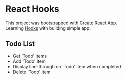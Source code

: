 # React Hooks
This project was bootstrapped with [Create React App](https://github.com/facebook/create-react-app).
<br />
Learning [Hooks](https://reactjs.org/docs/hooks-intro.html) with building simple app.


## Todo List

- Get 'Todo' items 
- Add 'Todo' item
- Display line-through on 'Todo' item when completed
- Delete 'Todo' item  